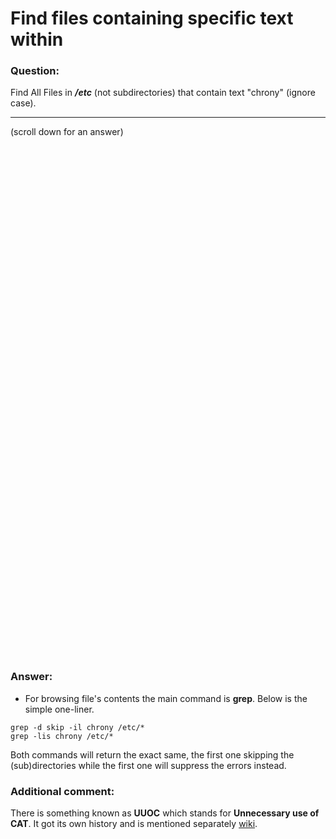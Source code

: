 #  Find files containing specific text within

### Question:
Find All Files in ***/etc*** (not subdirectories) that contain text "chrony" (ignore case).

***
(scroll down for an answer)

<br/><br/><br/><br/><br/><br/><br/><br/><br/><br/><br/><br/><br/><br/><br/><br/><br/><br/><br/><br/><br/><br/><br/><br/>
<br/><br/><br/><br/><br/><br/><br/><br/><br/><br/><br/><br/><br/><br/><br/><br/><br/><br/><br/><br/><br/><br/><br/><br/>

### Answer:

* For browsing file's contents the main command is **grep**. Below is the simple one-liner.

```
grep -d skip -il chrony /etc/*
grep -lis chrony /etc/*
```

Both commands will return the exact same, the first one skipping the (sub)directories while the first one will suppress the errors instead.


### Additional comment:

There is something known as **UUOC** which stands for **Unnecessary use of CAT**. It got its own history and is mentioned
separately <a href="https://en.wikipedia.org/wiki/Cat_(Unix)#Useless_use_of_cat">wiki</a>.
